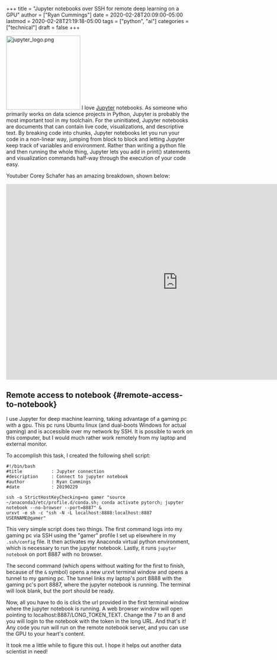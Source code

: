 +++
title = "Jupyter notebooks over SSH for remote deep learning on a GPU"
author = ["Ryan Cummings"]
date = 2020-02-28T20:09:00-05:00
lastmod = 2020-02-28T21:19:18-05:00
tags = ["python", "ai"]
categories = ["technical"]
draft = false
+++

[<img src="/img/misc/jupyter_logo.png" alt="jupyter_logo.png" width="200" />](/img/misc/jupyter_logo.png)
I love [Jupyter](https://jupyter.org/) notebooks. As someone who primarily works on data science projects in Python, Jupyter is probably the most important tool in my toolchain. For the uninitiated, Jupyter notebooks are documents that can contain live code, visualizations, and descriptive text. By breaking code into chunks, Jupyter notebooks let you run your code in a non-linear way, jumping from block to block and letting Jupyter keep track of variables and environment. Rather than writing a python file and then running the whole thing, Jupyter lets you add in print() statements and visualization commands half-way through the execution of your code easy.

Youtuber Corey Schafer has an amazing breakdown, shown below:

<iframe width="925" height="529" src="https://www.youtube.com/embed/HW29067qVWk" frameborder="0" allow="accelerometer; autoplay; encrypted-media; gyroscope; picture-in-picture" allowfullscreen></iframe>


## Remote access to notebook {#remote-access-to-notebook}

I use Jupyter for deep machine learning, taking advantage of a gaming pc with a gpu. This pc runs Ubuntu linux (and dual-boots Windows for actual gaming) and is accessible over my network by SSH. It is possible to work on this computer, but I would much rather work remotely from my laptop and external monitor.

To accomplish this task, I created the following shell script:

```shell
#!/bin/bash
#title           : Jupyter connection
#description     : Connect to jupyter notebook
#author          : Ryan Cummings
#date            : 20190229

ssh -o StrictHostKeyChecking=no gamer "source ~/anaconda3/etc/profile.d/conda.sh; conda activate pytorch; jupyter notebook --no-browser --port=8887" &
urxvt -e sh -c "ssh -N -L localhost:8888:localhost:8887 USERNAME@gamer"
```

This very simple script does two things. The first command logs into my gaming pc via SSH using the "gamer" profile I set up elsewhere in my `.ssh/config` file. It then activates my Anaconda virtual python environment, which is necessary to run the jupyter notebook. Lastly, it runs `jupyter notebook` on port 8887 with no browser.

The second command (which opens without waiting for the first to finish, because of the `&` symbol) opens a new urxvt terminal window and opens a tunnel to my gaming pc. The tunnel links my laptop's port 8888 with the gaming pc's port 8887, where the jupyter notebook is running. The terminal will look blank, but the port should be ready.

Now, all you have to do is click the url provided in the first terminal window where the jupyter notebook is running. A web browser window will open pointing to localhost:8887/LONG\_TOKEN\_TEXT. Change the 7 to an 8 and you will login to the notebook with the token in the long URL. And that's it! Any code you run will run on the remote notebook server, and you can use the GPU to your heart's content.

It took me a little while to figure this out. I hope it helps out another data scientist in need!
